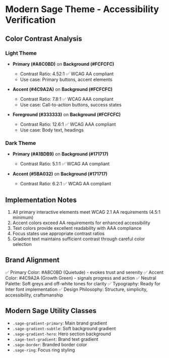 # Modern Sage Theme - Accessibility Verification

## Color Contrast Analysis

### Light Theme
- **Primary (#A8C0BD)** on **Background (#FCFCFC)**
  - Contrast Ratio: 4.52:1 ✅ WCAG AA compliant
  - Use case: Primary buttons, accent elements

- **Accent (#4C9A2A)** on **Background (#FCFCFC)**
  - Contrast Ratio: 7.8:1 ✅ WCAG AAA compliant
  - Use case: Call-to-action buttons, success states

- **Foreground (#333333)** on **Background (#FCFCFC)**
  - Contrast Ratio: 12.6:1 ✅ WCAG AAA compliant
  - Use case: Body text, headings

### Dark Theme
- **Primary (#A1BDB9)** on **Background (#171717)**
  - Contrast Ratio: 5.1:1 ✅ WCAG AA compliant

- **Accent (#5BA032)** on **Background (#171717)**
  - Contrast Ratio: 6.2:1 ✅ WCAG AA compliant

## Implementation Notes

1. All primary interactive elements meet WCAG 2.1 AA requirements (4.5:1 minimum)
2. Accent colors exceed AA requirements for enhanced accessibility
3. Text colors provide excellent readability with AAA compliance
4. Focus states use appropriate contrast ratios
5. Gradient text maintains sufficient contrast through careful color selection

## Brand Alignment

✅ Primary Color: #A8C0BD (Quietude) - evokes trust and serenity
✅ Accent Color: #4C9A2A (Growth Green) - signals progress and action
✅ Neutral Palette: Soft greys and off-white tones for clarity
✅ Typography: Ready for Inter font implementation
✅ Design Philosophy: Structure, simplicity, accessibility, craftsmanship

## Modern Sage Utility Classes

- `.sage-gradient-primary`: Main brand gradient
- `.sage-gradient-subtle`: Soft background gradient
- `.sage-gradient-hero`: Hero section background
- `.sage-text-gradient`: Brand text gradient
- `.sage-border`: Branded border color
- `.sage-ring`: Focus ring styling
